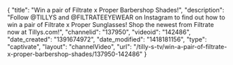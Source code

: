 {
    "title": "Win a pair of Filtrate x Proper Barbershop Shades!",
    "description": "Follow @TILLYS and @FILTRATEEYEWEAR on Instagram to find out how to win a pair of Filtrate x Proper Sunglasses! Shop the newest from Filtrate now at Tillys.com!",
    "channelid": "137950",
    "videoid": "142486",
    "date_created": "1391674972",
    "date_modified": "1418181156",
    "type": "captivate",
    "layout": "channelVideo",
    "url": "\/tilly-s-tv\/win-a-pair-of-filtrate-x-proper-barbershop-shades\/137950-142486"
}